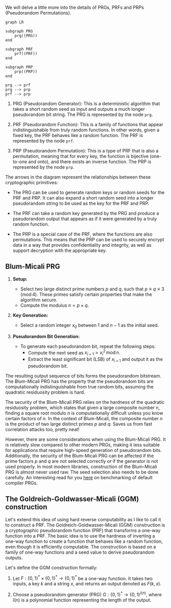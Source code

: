 We will delve a little more into the details of PRGs, PRFs and PRPs (Pseudorandom Permutations).

```mermaid
graph LR

subgraph PRG
    prg((PRG))
end

subgraph PRF
    prf((PRF))
end

subgraph PRP
    prp((PRP))
end

prg --> prf
prg --> prp
prf --> prp
```

1. PRG (Pseudorandom Generator): This is a deterministic algorithm that takes a short random seed as input and outputs a much longer pseudorandom bit string. The PRG is represented by the node `prg`.

2. PRF (Pseudorandom Function): This is a family of functions that appear indistinguishable from truly random functions. In other words, given a fixed key, the PRF behaves like a random function. The PRF is represented by the node `prf`.

3. PRP (Pseudorandom Permutation): This is a type of PRF that is also a permutation, meaning that for every key, the function is bijective (one-to-one and onto), and there exists an inverse function. The PRP is represented by the node `prp`.

The arrows in the diagram represent the relationships between these cryptographic primitives:

- The PRG can be used to generate random keys or random seeds for the PRF and PRP. It can also expand a short random seed into a longer pseudorandom string to be used as the key for the PRF and PRP.

- The PRF can take a random key generated by the PRG and produce a pseudorandom output that appears as if it were generated by a truly random function.

- The PRP is a special case of the PRF, where the functions are also permutations. This means that the PRP can be used to securely encrypt data in a way that provides confidentiality and integrity, as well as support decryption with the appropriate key.


## Blum-Micali PRG

1. **Setup:**
   - Select two large distinct prime numbers $p$ and $q$, such that $p \equiv q \equiv 3 \, (\text{mod} \, 4)$. These primes satisfy certain properties that make the algorithm secure.
   - Compute the modulus $n = p \times q$.

2. **Key Generation:**
   - Select a random integer $x_0$ between 1 and $n - 1$ as the initial seed.

3. **Pseudorandom Bit Generation:**
   - To generate each pseudorandom bit, repeat the following steps:
     - Compute the next seed as $x_{i+1} = x_i^2 \, \text{mod} \, n$.
     - Extract the least significant bit (LSB) of $x_{i+1}$ and output it as the pseudorandom bit.

The resulting output sequence of bits forms the pseudorandom bitstream. The Blum-Micali PRG has the property that the pseudorandom bits are computationally indistinguishable from true random bits, assuming the quadratic residuosity problem is hard.

The security of the Blum-Micali PRG relies on the hardness of the quadratic residuosity problem, which states that given a large composite number n, finding a square root modulo $n$ is computationally difficult unless you know certain factors of $n$. In the context of Blum-Micali, the composite number $n$ is the product of two large distinct primes $p$ and $q$. Saves us from fast correlation attacks too, pretty neat!

However, there are some considerations when using the Blum-Micali PRG. It is relatively slow compared to other modern PRGs, making it less suitable for applications that require high-speed generation of pseudorandom bits. Additionally, the security of the Blum-Micali PRG can be affected if the prime factors $p$ and $q$ are not selected correctly or if the generator is not used properly. In most modern libraries, construction of the Blum-Micali PRG is almost never used raw. The seed selection also needs to be done carefully. An interesting read for you [here](https://arxiv.org/pdf/2109.12997.pdf) on benchmarking of default compiler PRGs.

## The Goldreich-Goldwasser-Micali (GGM) construction

Let's extend this idea of using hard reverse computability as I like to call it to construct a PRF. The Goldreich-Goldwasser-Micali (GGM) construction is a cryptographic pseudorandom function (PRF) that transforms a one-way function into a PRF. The basic idea is to use the hardness of inverting a one-way function to create a function that behaves like a random function, even though it is efficiently computable. The construction is based on a family of one-way functions and a seed value to derive pseudorandom outputs.

Let's define the GGM construction formally:

1. Let $F: \{0, 1\}^* \times \{0, 1\}^* \rightarrow \{0, 1\}^*$ be a one-way function. It takes two inputs, a key $k$ and a string $x$, and returns an output denoted as $F(k, x)$.

2. Choose a pseudorandom generator (PRG) $G: \{0, 1\}^* \rightarrow \{0, 1\}^{l(n)}$, where $l(n)$ is a polynomial function representing the length of the output.